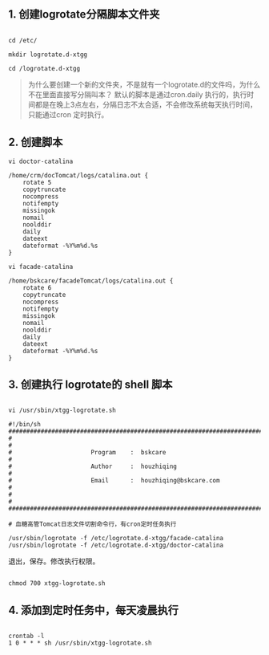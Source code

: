 ## 1. 创建logrotate分隔脚本文件夹

``` shell

cd /etc/

mkdir logrotate.d-xtgg

cd /logrotate.d-xtgg

```

> 为什么要创建一个新的文件夹，不是就有一个logrotate.d的文件吗，为什么不在里面直接写分隔叫本？
> 默认的脚本是通过cron.daily 执行的，执行时间都是在晚上3点左右，分隔日志不太合适，不会修改系统每天执行时间，只能通过cron 定时执行。

## 2. 创建脚本

``` shell
vi doctor-catalina

/home/crm/docTomcat/logs/catalina.out {
    rotate 5
    copytruncate
    nocompress
    notifempty
    missingok
    nomail
    noolddir
    daily
    dateext
    dateformat -%Y%m%d.%s
}

vi facade-catalina

/home/bskcare/facadeTomcat/logs/catalina.out {
    rotate 6
    copytruncate
    nocompress
    notifempty
    missingok
    nomail
    noolddir 
    daily
    dateext
    dateformat -%Y%m%d.%s
}

```

## 3. 创建执行 logrotate的 shell 脚本

``` shell

vi /usr/sbin/xtgg-logrotate.sh

#!/bin/sh
################################################################################
#                                                                              #
#                      Program    :  bskcare                                   #
#                      Author     :  houzhiqing                                #
#                      Email      :  houzhiqing@bskcare.com                    #
#                                                                              #
################################################################################

# 血糖高管Tomcat日志文件切割命令行，有cron定时任务执行

/usr/sbin/logrotate -f /etc/logrotate.d-xtgg/facade-catalina
/usr/sbin/logrotate -f /etc/logrotate.d-xtgg/doctor-catalina

``` 

退出，保存。修改执行权限。


```shell

chmod 700 xtgg-logrotate.sh

```


## 4. 添加到定时任务中，每天凌晨执行

``` shell

crontab -l
1 0 * * * sh /usr/sbin/xtgg-logrotate.sh

```